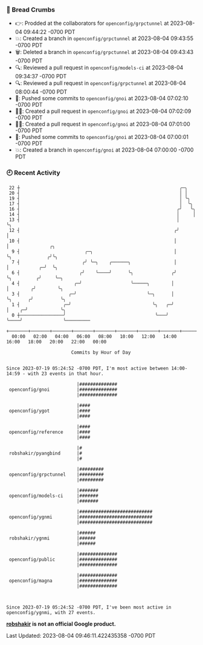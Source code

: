 ### 🍞 Bread Crumbs

 * 👉: Prodded at the collaborators for `openconfig/grpctunnel` at 2023-08-04 09:44:22 -0700 PDT
 * 💥: Created a branch in `openconfig/grpctunnel` at 2023-08-04 09:43:55 -0700 PDT
 * 🗑: Deleted a branch in `openconfig/grpctunnel` at 2023-08-04 09:43:43 -0700 PDT
 * 🔍: Reviewed a pull request in  `openconfig/models-ci` at 2023-08-04 09:34:37 -0700 PDT
 * 🔍: Reviewed a pull request in  `openconfig/grpctunnel` at 2023-08-04 08:00:44 -0700 PDT
 * 🚢: Pushed some commits to `openconfig/gnoi` at 2023-08-04 07:02:10 -0700 PDT
 * ✍🏼: Created a pull request in `openconfig/gnoi` at 2023-08-04 07:02:09 -0700 PDT
 * ✍🏼: Created a pull request in `openconfig/gnoi` at 2023-08-04 07:01:00 -0700 PDT
 * 🚢: Pushed some commits to `openconfig/gnoi` at 2023-08-04 07:00:01 -0700 PDT
 * 💥: Created a branch in `openconfig/gnoi` at 2023-08-04 07:00:00 -0700 PDT

### 🕘 Recent Activity
```
 22 ┼                                                           ╭─╮
 20 ┤                                                           │ │
 19 ┤                                                           │ ╰╮
 17 ┤                                                           │  ╰╮
 16 ┤                                                          ╭╯   ╰╮
 14 ┤                                                          │     │
 13 ┤                                                          │     ╰╮
 12 ┤                                                         ╭╯      │
 10 ┤                                                         │       │               ╭╮
  9 ┤                        ╭─╮                              │       ╰╮             ╭╯╰╮
  7 ┤                       ╭╯ ╰─╮    ╭──────╮                │        │           ╭─╯  ╰╮
  6 ┤                      ╭╯    ╰────╯      ╰╮              ╭╯        ╰╮         ╭╯     ╰─╮
  4 ┤                    ╭─╯                  ╰─────╮        │          │        ╭╯        ╰╮
  3 ┤                  ╭─╯                          ╰─╮      │          ╰╮      ╭╯          ╰╮
  1 ┤                ╭─╯                              ╰╮   ╭─╯           │    ╭─╯            ╰╮
  0 ┼────────────────╯                                 ╰───╯             ╰────╯               ╰─────────
    +───────+───────+───────+───────+───────+───────+───────+───────+───────+───────+───────+───────+────
  00:00   02:00   04:00   06:00   08:00   10:00   12:00   14:00   16:00   18:00   20:00   22:00   00:00   

						Commits by Hour of Day


Since 2023-07-19 05:24:52 -0700 PDT, I'm most active between 14:00-14:59 - with 23 events in that hour.

```



```
                          |##############
 openconfig/gnoi          |##############
                          |##############

                          |####
 openconfig/ygot          |####
                          |####

                          |####
 openconfig/reference     |####
                          |####

                          |#
 robshakir/pyangbind      |#
                          |#

                          |#########
 openconfig/grpctunnel    |#########
                          |#########

                          |#######
 openconfig/models-ci     |#######
                          |#######

                          |###########################
 openconfig/ygnmi         |###########################
                          |###########################

                          |######
 robshakir/ygnmi          |######
                          |######

                          |##############
 openconfig/public        |##############
                          |##############

                          |##############
 openconfig/magna         |##############
                          |##############



Since 2023-07-19 05:24:52 -0700 PDT, I've been most active in openconfig/ygnmi, with 27 events.

```
**[robshakir](mailto:robjs@google.com) is not an official Google product.**  


Last Updated: 2023-08-04 09:46:11.422435358 -0700 PDT
